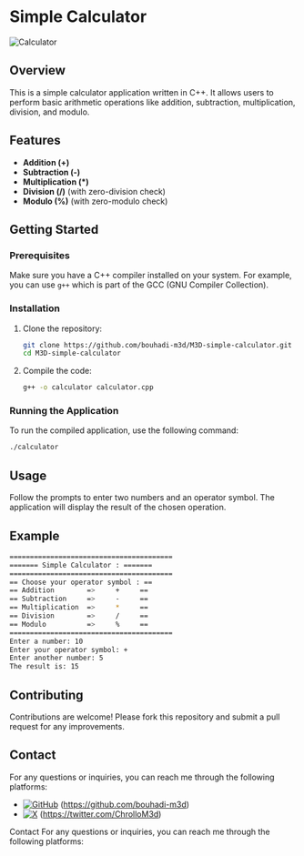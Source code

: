 # Simple Calculator

![Calculator](https://img.icons8.com/ios-filled/50/000000/calculator.png)

## Overview
This is a simple calculator application written in C++. It allows users to perform basic arithmetic operations like addition, subtraction, multiplication, division, and modulo.

## Features
- **Addition (+)**
- **Subtraction (-)**
- **Multiplication (*)**
- **Division (/)** (with zero-division check)
- **Modulo (%)** (with zero-modulo check)

## Getting Started

### Prerequisites
Make sure you have a C++ compiler installed on your system. For example, you can use `g++` which is part of the GCC (GNU Compiler Collection).

### Installation
1. Clone the repository:
    ```sh
    git clone https://github.com/bouhadi-m3d/M3D-simple-calculator.git
    cd M3D-simple-calculator
    ```
2. Compile the code:
    ```sh
    g++ -o calculator calculator.cpp
    ```

### Running the Application
To run the compiled application, use the following command:

```sh
./calculator
``` 
## Usage

Follow the prompts to enter two numbers and an operator symbol. The application will display the result of the chosen operation.

## Example

```sh
========================================
======= Simple Calculator : =======
========================================
== Choose your operator symbol : ==
== Addition        =>     +     ==
== Subtraction     =>     -     ==
== Multiplication  =>     *     ==
== Division        =>     /     ==
== Modulo          =>     %     ==
========================================
Enter a number: 10
Enter your operator symbol: +
Enter another number: 5
The result is: 15
```

## Contributing

Contributions are welcome! Please fork this repository and submit a pull request for any improvements.

## Contact

For any questions or inquiries, you can reach me through the following platforms:

- [![GitHub](https://img.shields.io/badge/GitHub-181717?style=flat&logo=github&logoColor=white)](https://github.com/bouhadi-m3d) (https://github.com/bouhadi-m3d)
- [![X](https://img.shields.io/badge/X-1DA1F2?style=flat&logo=twitter&logoColor=white)](https://twitter.com/ChrolloM3d) (https://twitter.com/ChrolloM3d)

Contact
For any questions or inquiries, you can reach me through the following platforms:




